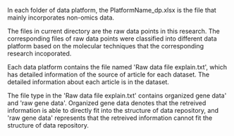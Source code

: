 In each folder of data platform, the PlatformName_dp.xlsx is the file that mainly incorporates non-omics data.

The files in current directory are the raw data points in this research. The corresponding files of raw data points were classified into different data platform based on the molecular techniques that the corresponding research incoporated.

Each data platform contains the file named 'Raw data file explain.txt', which has detailed information of the source of article for each dataset. The detailed information about each article is in the dataset.

The file type in the 'Raw data file explain.txt' contains organized gene data' and 'raw gene data'. Organized gene data denotes that the retreived information is able to directly fit into the structure of data repository, and 'raw gene data' represents that the retreived information cannot fit the structure of data repository.
